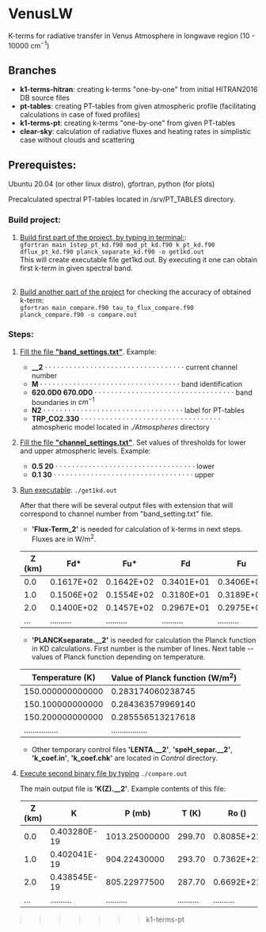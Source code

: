 # **VenusLW**

K-terms for radiative transfer in Venus Atmosphere in longwave region (10 - 10000 cm$^{-1}$)

## **Branches**

- **k1-terms-hitran**: creating k-terms "one-by-one" from initial HITRAN2016 DB source files
- **pt-tables**: creating PT-tables from given atmospheric profile (facilitating calculations in case of fixed profiles)
- **k1-terms-pt**: creating k-terms "one-by-one" from given PT-tables
- **clear-sky**: calculation of radiative fluxes and heating rates in simplistic case without clouds and scattering

## **Prerequistes:**

Ubuntu 20.04 (or other linux distro), gfortran, python (for plots)

Precalculated spectral PT-tables located in /srv/PT_TABLES  directory.

### **Build project:**

1. <ins>Build first part of the project, by typing in terminal:</ins>:</br> `gfortran main_1step_pt_kd.f90 mod_pt_kd.f90 k_pt_kd.f90 dflux_pt_kd.f90 planck_separate_kd.f90 -o get1kd.out`
</br>This will create executable file get1kd.out. By executing it one can obtain first k-term in given spectral band.</br></br>

2. <ins>Build another part of the project</ins> for checking the accuracy of obtained k-term:</br> `gfortran main_compare.f90 tau_to_flux_compare.f90 planck_compare.f90 -o compare.out`

### **Steps:**

1. <ins>Fill the file **"band_settings.txt"**</ins>. Example:

    - **__2**  &sdot; &sdot; &sdot; &sdot; &sdot; &sdot; &sdot; &sdot; &sdot; &sdot; &sdot; &sdot; &sdot; &sdot; &sdot; &sdot; &sdot; &sdot; &sdot; &sdot; &sdot; &sdot; &sdot; &sdot; &sdot; &sdot; &sdot; &sdot; &sdot; &sdot; &sdot; &sdot; &sdot; &sdot;  current channel number
    - **M** &sdot; &sdot; &sdot; &sdot; &sdot; &sdot; &sdot; &sdot; &sdot; &sdot; &sdot; &sdot; &sdot; &sdot; &sdot; &sdot; &sdot; &sdot; &sdot; &sdot; &sdot; &sdot; &sdot; &sdot; &sdot; &sdot; &sdot; &sdot; &sdot; &sdot; &sdot; &sdot; &sdot; &sdot; band identification
    - **620.0D0 670.0D0** &sdot; &sdot; &sdot; &sdot; &sdot; &sdot; &sdot; &sdot; &sdot; &sdot; &sdot; &sdot; &sdot; &sdot; &sdot; &sdot; &sdot; &sdot; &sdot; &sdot; &sdot; &sdot; &sdot; &sdot; &sdot; &sdot; &sdot; &sdot; &sdot; &sdot; &sdot; &sdot; &sdot; &sdot; band boundaries in $cm^{-1}$
    - **N2** &sdot; &sdot; &sdot; &sdot; &sdot; &sdot; &sdot; &sdot; &sdot; &sdot; &sdot; &sdot; &sdot; &sdot; &sdot; &sdot; &sdot; &sdot; &sdot; &sdot; &sdot; &sdot; &sdot; &sdot; &sdot; &sdot; &sdot; &sdot; &sdot; &sdot; &sdot; &sdot; &sdot; &sdot; label for PT-tables
    - **TRP_CO2.330** &sdot; &sdot; &sdot; &sdot; &sdot; &sdot; &sdot; &sdot; &sdot; &sdot; &sdot; &sdot; &sdot; &sdot; &sdot; &sdot; &sdot; &sdot; &sdot; &sdot; &sdot; &sdot; &sdot; &sdot; &sdot; &sdot; &sdot; &sdot; &sdot; &sdot; &sdot; &sdot; &sdot; &sdot; atmospheric model located in *./Atmospheres* directory

2. <ins>Fill the file **"channel_settings.txt"**</ins>. Set values of thresholds for lower and upper atmospheric levels. Example:

    - **0.5 20** &sdot; &sdot; &sdot; &sdot; &sdot; &sdot; &sdot; &sdot; &sdot; &sdot; &sdot; &sdot; &sdot; &sdot; &sdot; &sdot; &sdot; &sdot; &sdot; &sdot; &sdot; &sdot; &sdot; &sdot; &sdot; &sdot; &sdot; &sdot; &sdot; &sdot; &sdot; &sdot; &sdot; &sdot;                  lower
    - **0.1 30** &sdot; &sdot; &sdot; &sdot; &sdot; &sdot; &sdot; &sdot; &sdot; &sdot; &sdot; &sdot; &sdot; &sdot; &sdot; &sdot; &sdot; &sdot; &sdot; &sdot; &sdot; &sdot; &sdot; &sdot; &sdot; &sdot; &sdot; &sdot; &sdot; &sdot; &sdot; &sdot; &sdot; &sdot;                 upper

3. <ins>Run executable</ins>: `./get1kd.out`

    After that there will be several output files with extension that will correspond to channel number from "band_setting.txt" file.

    - **'Flux-Term_2'** is needed for calculation of k-terms in next steps. Fluxes are in W/m$^{2}$.

    | Z (km) | Fd* | Fu* | Fd | Fu |
    | ------ | -- | -- | -- | -- |  
    | 0.0 | 0.1617E+02 | 0.1642E+02 | 0.3401E+01 | 0.3406E+01 |
    | 1.0 | 0.1506E+02 | 0.1554E+02 | 0.3180E+01 | 0.3189E+01 |
    | 2.0 | 0.1400E+02 | 0.1457E+02 | 0.2967E+01 | 0.2975E+01 |
    | ... | .......... | .......... | .......... | .......... |

    - **'PLANCKseparate.__2'** is needed for calculation the Planck function in KD calculations. First number is the number of lines. Next table -- values of Planck function depending on temperature.

    | Temperature (K) | Value of Planck function (W/m$^{2}$) |
    | --- | --- |
    | 150.000000000000 | 0.283174060238745 | 
    | 150.100000000000| 0.284363579969140 |
    | 150.200000000000 | 0.285556513217618|
    | ................ | .................|

    - Other temporary control files **'LENTA.__2'**, **'speH_separ.__2'**, **'k_coef.in'**, **'k_coef.chk'** are located in *Control* directory.

4. <ins>Execute second binary file by typing</ins> `./compare.out`

    The main output file is **'K(Z).__2'**. Example contents of this file:

    | Z (km) | K | P (mb) | T (K) | Ro () |
    | ------ | -- | -- | -- | -- |  
    | 0.0 | 0.403280E-19  | 1013.25000000 | 299.70 | 0.8085E+21 |
    | 1.0 | 0.402041E-19  | 904.22430000 | 293.70 | 0.7362E+21 |
    | 2.0 | 0.438545E-19 | 805.22977500 | 287.70 | 0.6692E+21 |
    | ... | .......... | .......... | .......... | .......... |
>>>>>>> k1-terms-pt
